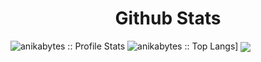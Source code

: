 

<!-- Github Stats -->

<h1 align="center">Github Stats</h1>
    <img alt="anikabytes :: Profile Stats" src="https://github-readme-stats.vercel.app/api?username=anikabytes&theme=blue-green&amp;show_icons=true&amp;count_private=true&amp;hide_border=true" />
    <img alt="anikabytes :: Top Langs]" src="https://github-readme-stats.vercel.app/api/top-langs/?username=anikabytes&layout=compact&count_private=true&theme=blue-green&hide_border=true">
    <img  align="center" src="https://github-readme-streak-stats.herokuapp.com?user=anikabytes&theme=blue-green&hide_border=true"/>

<br>


